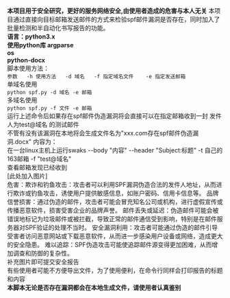 **本项目用于安全研究，更好的服务网络安全,由使用者造成的危害与本人无关**
本项目通过直接向目标邮箱发送邮件的方式来检验spf邮件漏洞是否存在，同时加入了批量检测和半自动化书写报告的功能。  
**语言：python3.x  
使用python库
argparse  
os  
python-docx**  
脚本使用方法：  
`参数  
-h 使用方法  
-d 域名  
-f 指定域名文件   
-e 指定发送邮箱`  
单域名使用  
`python spf.py -d 域名 -e 邮箱`   
多域名使用  
`python spf.py -f 文件 -e 邮箱`  
运行上述命令后如果存在spf邮件伪造漏洞将会直接可以在指定邮箱收到一封 发件人为test@域名 的测试邮件  
不管有没有该漏洞在本地将会生成文件名为"xxx.com存在spf邮件伪造漏洞.docx"
内容为：  
在一台linux主机上运行swaks --body "内容" --header "Subject:标题" -t 自己的163邮箱 -f "test@域名"   
查看邮箱发现已经收到  
[此处加入图片]  
危害：欺诈和钓鱼攻击：攻击者可以利用SPF漏洞伪造合法的发件人地址，从而进行欺诈或钓鱼攻击，诱使用户提供敏感信息，如账户密码、信用卡信息等。
品牌信誉损害：通过伪造的邮件，攻击者可能会冒充知名公司或机构，进行虚假宣传或传播恶意软件，损害受害企业的品牌声誉。
邮件丢失或延迟：伪造邮件可能会被错误地标记为垃圾邮件或被拦截，导致正常的邮件通信受到影响，特别是在邮件服务器对SPF验证的处理不当时。
安全漏洞利用：攻击者可能通过伪造的邮件引导受害者访问恶意网站或下载恶意软件，从而进一步感染用户设备或网络，造成更大的安全隐患。
难以追踪：SPF伪造攻击可能使追踪邮件源变得更加困难，从而增加调查和防御的复杂性。  
补充图片即可提交安全报告  
有些使用者可能不方便导出文件，为了使用便利，在命令行同样会打印报告的标题和内容  
**本脚本无论是否存在漏洞都会在本地生成文件，请使用者认真鉴别**
